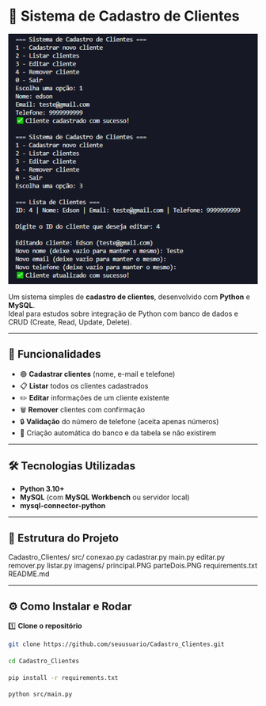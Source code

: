 # 🧾 Sistema de Cadastro de Clientes

![Tela do Sistema](img/principal.PNG)


Um sistema simples de **cadastro de clientes**, desenvolvido com **Python** e **MySQL**.  
Ideal para estudos sobre integração de Python com banco de dados e CRUD (Create, Read, Update, Delete).

---

## 🚀 Funcionalidades

- 🟢 **Cadastrar clientes** (nome, e-mail e telefone)
- 📋 **Listar** todos os clientes cadastrados
- ✏️ **Editar** informações de um cliente existente
- 🗑️ **Remover** clientes com confirmação
- 🔒 **Validação** do número de telefone (aceita apenas números)
- 💾 Criação automática do banco e da tabela se não existirem

---

## 🛠️ Tecnologias Utilizadas

- **Python 3.10+**
- **MySQL** (com **MySQL Workbench** ou servidor local)
- **mysql-connector-python**

---

## 📂 Estrutura do Projeto
Cadastro_Clientes/
  src/
    conexao.py
    cadastrar.py
    main.py
    editar.py
    remover.py
    listar.py
  imagens/
    principal.PNG
    parteDois.PNG
  requirements.txt
  README.md

---

## ⚙️ Como Instalar e Rodar

1️⃣ **Clone o repositório**
```bash
git clone https://github.com/seuusuario/Cadastro_Clientes.git

cd Cadastro_Clientes

pip install -r requirements.txt

python src/main.py


